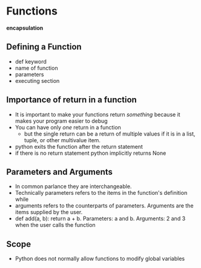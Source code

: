 # Functions

**encapsulation**

## Defining a Function
- def keyword
- name of function
- parameters
- executing section

## Importance of return in a function
- It is important to make your functions return *something* because it makes your program easier to debug
- You can have only *one* return in a function
    - but the single return can be a return of multiple values if it is in a list, tuple, or other multivalue item.
- python exits the function after the return statement
- if there is no return statement python implicitly returns None

## Parameters and Arguments
- In common parlance they are interchangeable. 
- Technically parameters refers to the items in the function's definition while
- arguments refers to the counterparts of parameters. Arguments are the items supplied by the user. 
- def add(a, b): return a + b. Parameters: a and b. Arguments: 2 and 3 when the user calls the function


## Scope
- Python does not normally allow functions to modify global variables